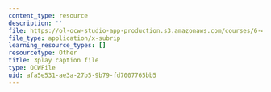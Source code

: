 ```yaml
---
content_type: resource
description: ''
file: https://ol-ocw-studio-app-production.s3.amazonaws.com/courses/6-451-principles-of-digital-communication-ii-spring-2005/afa5e531ae3a27b59b79fd7007765bb5_zWZCMrKIikw.srt
file_type: application/x-subrip
learning_resource_types: []
resourcetype: Other
title: 3play caption file
type: OCWFile
uid: afa5e531-ae3a-27b5-9b79-fd7007765bb5
---
```

